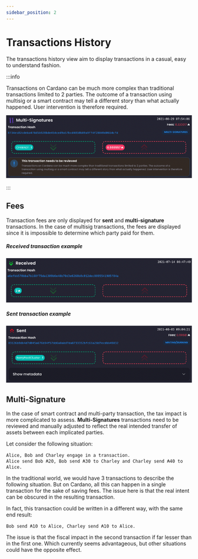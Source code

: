 ```yaml
---
sidebar_position: 2
---
```


# Transactions History

The transactions history view aim to display transactions in a casual, easy to understand fashion.

:::info

Transactions on Cardano can be much more complex than traditional transactions limited to 2 parties.
The outcome of a transaction using multisig or a smart contract may tell a different story than what
actually happened. User intervention is therefore required.

![multisig](img/tx-multi.png)

:::

## Fees

Transaction fees are only displayed for **sent** and **multi-signature** transactions.
In the case of multisig transactions, the fees are displayed since it is impossible to determine which
party paid for them.

##### Received transaction example

![received](img/tx-received.png)

##### Sent transaction example

![received](img/tx-sent.png)

## Multi-Signature

In the case of smart contract and multi-party transaction, the tax impact is more complicated to assess.
**Multi-Signatures** transactions need to be reviewed and manually adjusted to reflect the real intended transfer of assets
between each implicated parties.

Let consider the following situation:

    Alice, Bob and Charley engage in a transaction.
    Alice send Bob ₳20, Bob send ₳30 to Charley and Charley send ₳40 to Alice.

In the traditional world, we would have 3 transactions to describe the following situation. But on Cardano, all this
can happen in a single transaction for the sake of saving fees. The issue here is that the real intent can be
obscured in the resulting transaction.

In fact, this transaction could be written in a different way, with the same end result:

    Bob send ₳10 to Alice, Charley send ₳10 to Alice.

The issue is that the fiscal impact in the second transaction if far lesser than in the first one.
Which currently seems advantageous, but other situations could have the opposite effect.
